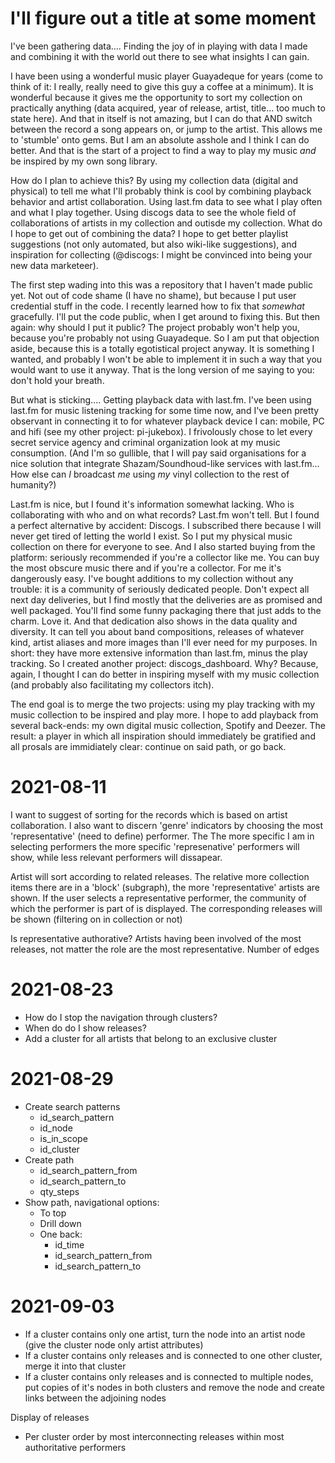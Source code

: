 # I'll figure out a title at some moment

I've been gathering data.... Finding the joy of in playing with data I made and combining it with the world out there to see what insights I can gain. 

 I have been using a wonderful music player Guayadeque for years (come to think of it: I really, really need to give this guy a coffee at a minimum). It is wonderful because it gives me the opportunity to sort my collection on practically anything (data acquired, year of release, artist, title... too much to state here). And that in itself is not amazing, but I can do that AND switch between the record a song appears on, or jump to the artist. This allows me to 'stumble' onto gems. But I am an absolute asshole and I think I can do better. And that is the start of a project to find a way to play my music _and_ be inspired by my own song library.

How do I plan to achieve this? By using my collection data (digital and physical) to tell me what I'll probably think is cool by combining playback behavior and artist collaboration. Using last.fm data to see what I play often and what I play together. Using discogs data to see the whole field of collaborations of artists in my collection and outisde my collection. What do I hope to get out of combining the data? I hope to get better playlist suggestions (not only automated, but also wiki-like suggestions), and inspiration for collecting (@discogs: I might be convinced into being your new data marketeer).

 The first step wading into this was a repository that I haven't made public yet. Not out of code shame (I have no shame), but because I put user credential stuff in the code. I recently learned how to fix that _somewhat_ gracefully. I'll put the code public, when I get around to fixing this. But then again: why should I put it public? The project probably won't help you, because you're probably not using Guayadeque. So I am put that objection aside, because this is a totally egotistical project anyway. It is something I wanted, and probably I won't be able to implement it in such a way that you would want to use it anyway. That is the long version of me saying to you: don't hold your breath.

But what is sticking.... Getting playback data with last.fm. I've been using last.fm for music listening tracking for some time now, and I've been pretty observant in connecting it to for whatever playback device I can: mobile, PC and hifi (see my other project: pi-jukebox). I frivolously chose to let every secret service agency and criminal organization look at my music consumption. (And I'm so gullible, that I will pay said organisations for a nice solution that integrate Shazam/Soundhoud-like services with last.fm... How else can _I_ broadcast _me_ using _my_ vinyl collection to the rest of humanity?)

Last.fm is nice, but I found it's information somewhat lacking. Who is collaborating with who and on what records? Last.fm won't tell. But I found a perfect alternative by accident: Discogs. I subscribed there because I will never get tired of letting the world I exist. So I put my physical music collection on there for everyone to see. And I also started buying from the platform: seriously recommended if you're a collector like me. You can buy the most obscure music there and if you're a collector. For me it's dangerously easy. I've bought additions to my collection without any trouble: it is a community of seriously dedicated people. Don't expect all next day deliveries, but I find mostly that the deliveries are as promised and well packaged. You'll find some funny packaging there that just adds to the charm. Love it. And that dedication also shows in the data quality and diversity. It can tell you about band compositions, releases of whatever kind, artist aliases and more images than I'll ever need for my purposes. In short: they have more extensive information than last.fm, minus the play tracking. So I created another project: discogs_dashboard. Why? Because, again, I thought I can do better in inspiring myself with my music collection (and probably also facilitating my collectors itch).

 The end goal is to merge the two projects: using my play tracking with my music collection to be inspired and play more. I hope to add playback from several back-ends: my own digital music collection, Spotify and Deezer. The result: a player in which all inspiration should immediately be gratified and all prosals are immidiately clear: continue on said path, or go back.

# 2021-08-11

I want to suggest of sorting for the records which is based on artist collaboration. I also want to discern 'genre' indicators by choosing the most 'representative' (need to define) performer. The The more specific I am in selecting performers the more specific 'represenative' performers will show, while less relevant performers will dissapear.

Artist will sort according to related releases. The relative more collection items there are in a 'block' (subgraph), the more 'representative' artists are shown. If the user selects a representative performer, the community of which the performer is part of is displayed. The corresponding releases will be shown (filtering on in collection or not)

Is representative authorative? Artists having been involved of the most releases, not matter the role are the most representative. Number of edges

# 2021-08-23

* How do I stop the navigation through clusters?
* When do do I show releases?
* Add a cluster for all artists that belong to an exclusive cluster

# 2021-08-29

* Create search patterns
  * id_search_pattern
  * id_node
  * is_in_scope
  * id_cluster
* Create path
  * id_search_pattern_from
  * id_search_pattern_to
  * qty_steps
* Show path, navigational options:
  * To top
  * Drill down
  * One back: 
    * id_time  
    * id_search_pattern_from
    * id_search_pattern_to
    
# 2021-09-03

* If a cluster contains only one artist, turn the node into an artist node (give the cluster node only artist attributes)
* If a cluster contains only releases and is connected to one other cluster, merge it into that cluster
* If a cluster contains only releases and is connected to multiple nodes, put copies of it's nodes in both clusters and remove the node and create links between the adjoining nodes

Display of releases
* Per cluster order by most interconnecting releases within most authoritative performers


